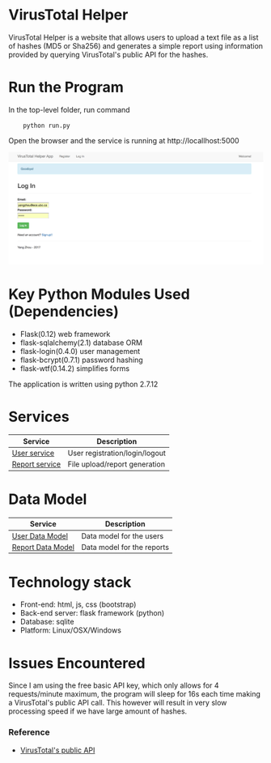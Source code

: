 # VirusTotal Helper
VirusTotal Helper is a website that allows users to upload a text file as a list of hashes (MD5 or Sha256) and generates a simple report using information provided by querying VirusTotal's public API for the hashes.

# Run the Program
In the top-level folder, run command

```shell
	python run.py
```

Open the browser and the service is running at http://locallhost:5000

![Login](login_page.png)

# Key Python Modules Used (Dependencies)
- Flask(0.12) web framework
- flask-sqlalchemy(2.1) database ORM
- flask-login(0.4.0) user management
- flask-bcrypt(0.7.1) password hashing
- flask-wtf(0.14.2) simplifies forms

The application is written using python 2.7.12

# Services 
Service                                   | Description
--------------------------------------------- | ------------------------------------------------------
[User service](wiki/Users.md)               |      User registration/login/logout       |
[Report service](wiki/Reports.md)             |        File upload/report generation         |

# Data Model
Service                                   | Description
--------------------------------------------- | ------------------------------------------------------
[User Data Model](wiki/user_model.md)               |     Data model for the users      |
[Report Data Model](wiki/report_model.md)             |        Data model for the reports         |




# Technology stack
- Front-end: html, js, css (bootstrap)
- Back-end server: flask framework (python)
- Database: sqlite
- Platform: Linux/OSX/Windows

# Issues Encountered

Since I am using the free basic API key, which only allows for 4 requests/minute maximum, the program will sleep for 16s each time making a VirusTotal's public API call. This however will result in very slow processing speed if we have large amount of hashes. 

### Reference  ###
* [VirusTotal's public API](https://www.virustotal.com/en/documentation/public-api/)